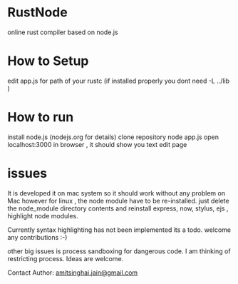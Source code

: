 RustNode
========

online rust compiler based on node.js

How to Setup
===========
 edit app.js for path of your rustc (if installed properly you dont need -L ../lib )

How to run
===========
  install node.js  (nodejs.org for details)
  clone repository
  node app.js
  open localhost:3000 in browser , it should show you text edit page


issues
=========
It is developed it on mac system so it should work without any problem on Mac 
however for linux , the node module have to be re-installed. just delete the node_module 
directory contents and reinstall express, now, stylus, ejs , highlight node modules.


Currently syntax highlighting has not been implemented its a todo. welcome any contributions :-)

other big issues is process sandboxing for dangerous code. I am thinking of restricting process.
Ideas are welcome.


Contact Author:
  amitsinghai.jain@gmail.com



